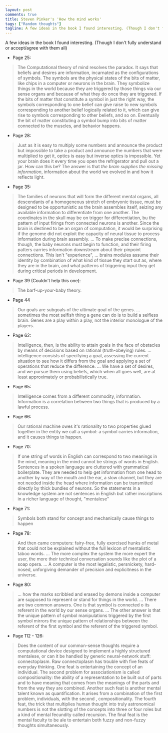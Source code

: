 ```yaml
---
layout: post
comments: true
title: Steven Pinker's 'How the mind works'
tags: ["Random thoughts"]
tagline: A few ideas in the book I found interesting. (Though I don't fully understand or accept/agree with them all)
---
```


A few ideas in the book I found interesting. (Though I don't fully understand or accept/agree with them all)

- Page 25: 
> The Computational theory of mind resolves the paradox. It says that beliefs and desires are information, incarnated as the configurations of symbols. The symbols are the physical states of the bits of matter, like chips in a computer or neurons in the brain. They symbolize things in the world because they are triggered by those things via our sense organs and because of what they do once they are triggered. If the bits of matter that constitute a symbol in just the right way, the symbols corresponding to one belief can give raise to new symbols corresponding to another belief logically related to it, which can give rise to symbols corresponding to other beliefs, and so on. Eventually the bit of matter constituting a symbol bump into bits of matter connected to the muscles, and behavior happens.

- Page 28:
> Just as it is easy to multiply some numbers and announce the product but impossible to take a product and announce the numbers that were multiplied to get it, optics is easy but inverse optics is impossible. Yet your brain does it every time you open the refrigerator and pull out a jar. How can this be? The answer is that <em>the brain supplies the missing information</em>, information about the world we evolved in and how it reflects light.

- Page 35:
> The families of neurons that will form the different mental organs, all descendants of a homogeneous stretch of embryonic tissue, must be designed to be opportunistic as the brain assembles itself, seizing any available information to differentiate from one another. The coordinates in the skull may be on trigger for differentiation, bu the pattern of input firings from connected neurons is another. Since the brain is destined to be an organ of computation, it would be surprising if the genome did not exploit the capacity of neural tissue to process information during brain assembly. ... To make precise connections, though, the baby neurons must begin to function, and their firing patters carries information downstream about their pinpoint connections. This isn't "experience", ... brains modules assume their identity by combination of what kind of tissue they start out as, where they are in the brain, and what patterns of triggering input they get during critical periods in development.

- Page 39 (Couldn't help this one):
> The barf-up-your-baby theory.

- Page 44
> Our goals are subgoals of the ultimate goal of the genes. ... sometimes the most selfish thing a gene can do is to build a selfless brain. Genes are a play within a play, not the interior monologue of the players.

- Page 62:
> Intelligence, then, is the ability to attain goals in the face of obstacles by means of decisions based on rational (truth-obeying) rules. ... intelligence consists of specifying a goal, assessing the current situation to see how it differs from the goal and applying a set  of operations that reduce the difference. ... We have a set of desires, and we pursue them using beliefs, which when all goes well, are at least approximately or probabilistically true.

- Page 65:
> Intelligence comes from a different commodity, information. Information is a correlation between two things that is produced by a lawful process.

- Page 66:
> Our rational machine owes it's rationality to two properties glued together in the entity we call a symbol: a symbol carries information, and it causes things to happen.

- Page 70:
> If one string of words in English can correspond to two meanings in the mind, meaning in the mind cannot be strings of words in English. Sentences in a spoken language are cluttered with grammatical boilerplate. They are needed to help get information from one head to another by way of the mouth and the ear, a slow channel, but they are not needed inside the head where information can be transmitted directly by thick bundles of neurons. So the statements in a knowledge system are not sentences in English but rather inscriptions in a richer language of thought, "mentalese"

- Page 71:
> Symbols both stand for concept and mechanically cause things to happen

- Page 78:
> And then came computers: fairy-free, fully exorcised hunks of metal that could not be explained without the full lexicon of mentalistic taboo words. ... The more complex the system the more expert the user, the more their technical conversation sounds like the plot of a soap opera. ... A computer is the most legalistic, persnickety, hard-nosed, unforgiving demander of precision and explicitness in the universe.

- Page 80:
> ... how the marks scribbled and erased by demons inside a computer are supposed to represent or stand for things in the world. ... There are two common answers. One is that symbol is connected o its referent in the world by our sense organs. ... The other answer is that the unique pattern of symbol manipulations triggered by the first symbol mirrors the unique pattern of relationships between the referent of the first symbol and the referent of the triggered symbol.

- Page 112 - 126:
> Does the content of our common-sense thoughts require a computational device designed to implement a highly structured mentalese, or can it be handled by generic neural-network stuff: connectoplasm. Raw connectoplasm has trouble with five feats of everyday thinking. One feat is entertaining the concept of an individual. The second problem for associationism is called compositionality: the ability of a representation to be built out of parts and to have meaning that comes from the meanings of the parts and from the way they are combined. Another such feat is another mental talent known as quantification. It arises from a combination of the first problem, individuals, with the second , compositionality. The fourth feat, the trick that multiplies human thought into truly astronomical numbers is not the slotting of the concepts into three or four roles but a kind of mental fecundity called recursion. The final feat is the mental faculty to be ale to entertain both fuzzy and non-fuzzy thoughts simultaneously.
